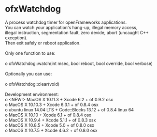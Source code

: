 ofxWatchdog
===========

A process watchdog timer for openFrameworks applications.<br/>
You can watch your application's hang-up, illegal memory access,<br/>
illegal instruction, segmentation fault, zero devide, abort (uncaught C++ exception).<br/>
Then exit safely or reboot application.<br/>
<br/>
Only one function to use:<br/>
<br/>
o ofxWatchdog::watch(int msec, bool reboot, bool override, bool verbose)<br/>
<br/>
Optionally you can use:<br/>
<br/>
o ofxWatchdog::clear(void)<br/>
<br/>
Development environment:<br/>
o &lt;NEW!> MacOS X 10.11.3 + Xcode 6.2 + of 0.9.2 osx<br/>
o MacOS X 10.10.3 + Xcode 6.3.1 + of 0.8.4 osx<br/>
o ubuntu linux 14.04 LTS + Code::Blocks 13.12 + of 0.8.4 linux 64<br/>
o MacOS X 10.10 + Xcode 6.1 + of 0.8.4 osx<br/>
o MacOS X 10.9.4 + Xcode 5.1.1 + of 0.8.3 osx<br/>
o MacOS X 10.8.5 + Xcode 5.0 + of 0.8.0 osx<br/>
o MacOS X 10.7.5 + Xcode 4.6.2 + of 0.8.0 osx<br/>
